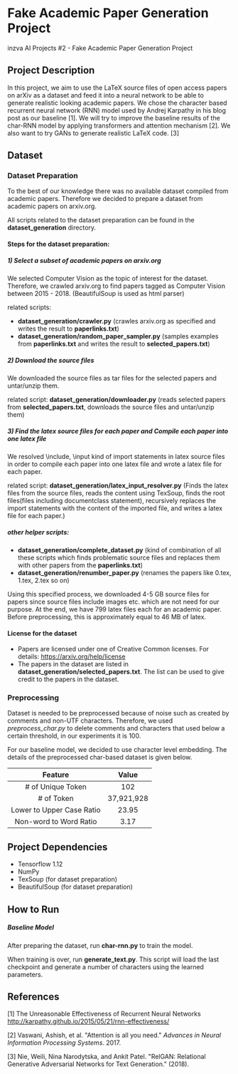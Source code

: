 # Fake Academic Paper Generation Project
inzva AI Projects #2 - Fake Academic Paper Generation Project

## Project Description

In this project, we aim to use the LaTeX source files of open access papers on arXiv
as a dataset and feed it into a neural network to be able to generate realistic
looking academic papers. We chose the character based recurrent neural network (RNN)
model used by Andrej Karpathy in his blog post as our baseline [1]. We will try to improve
the baseline results of the char-RNN model by applying transformers and attention
mechanism [2]. We also want to try GANs to generate realistic LaTeX code. [3]

## Dataset

### Dataset Preparation
To the best of our knowledge there was no available dataset compiled from academic papers. Therefore we decided to prepare a dataset from academic papers on arxiv.org. 

All scripts related to the dataset preparation can be found in the **dataset_generation** directory.

#### Steps for the dataset preparation:
##### 1) Select a subset of academic papers on arxiv.org  
We selected Computer Vision as the topic of interest for the dataset. Therefore, we crawled arxiv.org to find papers tagged as Computer Vision between 2015 - 2018. (BeautifulSoup is used as html parser)

related scripts: 
* **dataset_generation/crawler.py** (crawles arxiv.org as specified and writes the result to **paperlinks.txt**)
* **dataset_generation/random_paper_sampler.py** (samples examples from **paperlinks.txt** and writes the result to **selected_papers.txt**)

##### 2) Download the source files
We downloaded the source files as tar files for the selected papers and untar/unzip them.

related script: **dataset_generation/downloader.py** (reads selected papers from **selected_papers.txt**, downloads the source files and untar/unzip them)

##### 3) Find the latex source files for each paper and Compile each paper into one latex file
We resolved \include, \input kind of import statements in latex source files in order to compile each paper into one latex file and wrote a latex file for each paper. 

related script: **dataset_generation/latex_input_resolver.py** (Finds the latex files from the source files, reads the content using TexSoup, finds the root files(files including documentclass statement), recursively replaces the import statements with the content of the imported file, and writes a latex file for each paper.)

##### other helper scripts:
* **dataset_generation/complete_dataset.py** (kind of combination of all these scripts which finds problematic source files and replaces them with other papers from the **paperlinks.txt**)
* **dataset_generation/renumber_paper.py** (renames the papers like 0.tex, 1.tex, 2.tex so on)

Using this specified process, we downloaded 4-5 GB source files for papers since source files include images etc. which are not need for our purpose. At the end, we have 799 latex files each for an academic paper. Before preprocessing, this is approximately equal to 46 MB of latex. 

#### License for the dataset
* Papers are licensed under one of Creative Common licenses. For details: https://arxiv.org/help/license
* The papers in the dataset are listed in **dataset_generation/selected_papers.txt**. The list can be used to give credit to the papers in the dataset.

### Preprocessing
Dataset is needed to be preprocessed because of noise such as created by comments and non-UTF characters. Therefore, we used _preprocess_char.py_ to delete comments and characters that used below a certain threshold, in our experiments it is 100. 

For our baseline model, we decided to use character level embedding. The details of the preprocessed char-based dataset is given below.

|         **Feature**         |  **Value** |
|:------------------------------:|:----------:|
| # of Unique Token              |     102    |
| # of Token                     | 37,921,928 |
| Lower to Upper Case Ratio |    23.95   |
| Non-word to Word Ratio         |    3.17    |


## Project Dependencies

- Tensorflow 1.12
- NumPy
- TexSoup (for dataset preparation)
- BeautifulSoup (for dataset preparation)

## How to Run

##### Baseline Model
After preparing the dataset, run **char-rnn.py** to train the model.

When training is over, run **generate_text.py**. This script will load the last
checkpoint and generate a number of characters using the learned parameters.

## References

[1] The Unreasonable Effectiveness of Recurrent Neural Networks
http://karpathy.github.io/2015/05/21/rnn-effectiveness/

[2] Vaswani, Ashish, et al. "Attention is all you need." *Advances in Neural Information Processing Systems*. 2017.

[3] Nie, Weili, Nina Narodytska, and Ankit Patel. "RelGAN: Relational Generative Adversarial Networks for Text Generation." (2018).
